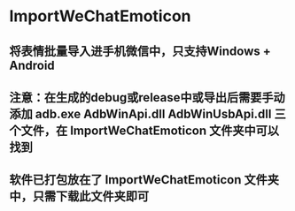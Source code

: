 # ImportWeChatEmoticon
## 将表情批量导入进手机微信中，只支持Windows + Android
## 注意：在生成的debug或release中或导出后需要手动添加 adb.exe AdbWinApi.dll AdbWinUsbApi.dll 三个文件，在 ImportWeChatEmoticon 文件夹中可以找到
## 软件已打包放在了 ImportWeChatEmoticon 文件夹中，只需下载此文件夹即可
